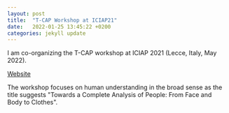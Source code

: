```yaml
---
layout: post
title:  "T-CAP Workshop at ICIAP21"
date:   2022-01-25 13:45:22 +0200
categories: jekyll update
---
```


I am co-organizing the T-CAP workshop at ICIAP 2021 (Lecce, Italy, May 2022).

[Website](https://sites.google.com/view/t-cap2021/)

The workshop focuses on human understanding in the broad sense as the title suggests "Towards a Complete Analysis of People: 
From Face and Body to Clothes".
